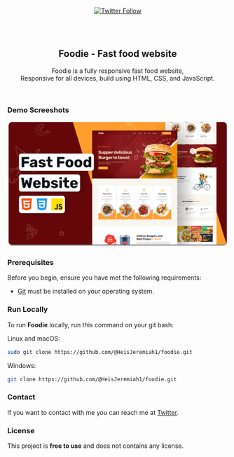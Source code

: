 <div align="center">
  
 
  [![Twitter Follow](https://img.shields.io/twitter/follow/@HeisJeremiah1?style=social)](https://twitter.com/intent/follow?screen_name=@HeisJeremiah1
)


  <br />
  <br />

  <h2 align="center">Foodie - Fast food website</h2>

  Foodie is a fully responsive fast food website, <br />Responsive for all devices, build using HTML, CSS, and JavaScript.

  

</div>

<br />

### Demo Screeshots

![Foodie Desktop Demo](./readme-images/desktop.png "Desktop Demo")

### Prerequisites

Before you begin, ensure you have met the following requirements:

* [Git](https://git-scm.com/downloads "Download Git") must be installed on your operating system.

### Run Locally

To run **Foodie** locally, run this command on your git bash:

Linux and macOS:

```bash
sudo git clone https://github.com/@HeisJeremiah1/foodie.git
```

Windows:

```bash
git clone https://github.com/@HeisJeremiah1/foodie.git
```

### Contact

If you want to contact with me you can reach me at [Twitter](https://www.twitter.com/@HeisJeremiah1).

### License

This project is **free to use** and does not contains any license.
